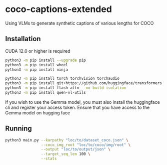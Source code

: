 # coco-captions-extended
Using VLMs to generate synthetic captions of various lengths for COCO

## Installation

CUDA 12.0 or higher is required

```bash
python3 -m pip install --upgrade pip
python3 -m pip install wheel
python3 -m pip install ninja

python3 -m pip install torch torchvision torchaudio
python3 -m pip install git+https://github.com/huggingface/transformers accelerate
python3 -m pip install flash-attn --no-build-isolation
python3 -m pip install qwen-vl-utils
```

If you wish to use the Gemma model, you must also install the huggingface cli and register your access token. Ensure that you have access to the Gemma model on hugging face

## Running

```bash
python3 main.py --karpathy "loc/to/dataset_coco.json" \
                --coco_img_root "loc/to/coco/img/root" \
                --output "loc/to/output/json" \
                --target_seq_len 100 \
                --stats
```
